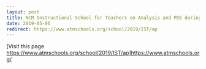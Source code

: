 ```yaml
---
layout: post
title: NCM Instructional School for Teachers on Analysis and PDE during May 6-18, 2019.
date: 2019-05-06
redirect: https://www.atmschools.org/school/2019/IST/ap
---
```


[Visit this page <br>
https://www.atmschools.org/school/2019/IST/ap]https://www.atmschools.org/
